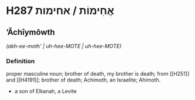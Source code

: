# H287 אֲחִימוֹת / אחימות

## ʼĂchîymôwth

_(akh-ee-moth' | uh-hee-MOTE | uh-hee-MOTE)_

### Definition

proper masculine noun; brother of death, my brother is death; from [[H251]] and [[H4191]]; brother of death; Achimoth, an Israelite; Ahimoth.

- a son of Elkanah, a Levite
